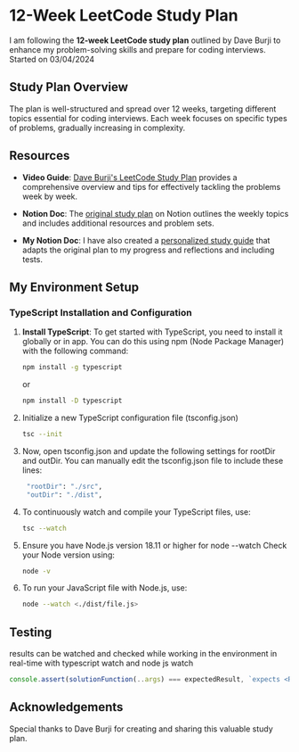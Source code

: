 # 12-Week LeetCode Study Plan

I am following the **12-week LeetCode study plan** outlined by Dave Burji to enhance my problem-solving skills and prepare for coding interviews. 
Started on 03/04/2024

## Study Plan Overview

The plan is well-structured and spread over 12 weeks, targeting different topics essential for coding interviews. Each week focuses on specific types of problems, gradually increasing in complexity.

## Resources

- **Video Guide**: [Dave Burji's LeetCode Study Plan](https://www.youtube.com/watch?v=UKP-Vca9Q4c&t) provides a comprehensive overview and tips for effectively tackling the problems week by week.

- **Notion Doc**: The [original study plan](https://ubiquitous-dragonfly-2fd.notion.site/12-Week-Leetcode-Preparation-Guide-e8e0b24383f54b0fb52832ef99b42c34) on Notion outlines the weekly topics and includes additional resources and problem sets.

- **My Notion Doc**: I have also created a [personalized study guide](https://jasper-jonquil-692.notion.site/12-Week-Leetcode-Preparation-Guide-ae1d34143b1d49aa981e0901d86d7f6a?pvs=4) that adapts the original plan to my progress and reflections and including tests.

## My Environment Setup
### TypeScript Installation and Configuration

1. **Install TypeScript**: To get started with TypeScript, you need to install it globally or in app. You can do this using npm (Node Package Manager) with the following command:

    ```bash
    npm install -g typescript
    ```
    or
    ```bash
    npm install -D typescript
    ```

2. Initialize a new TypeScript configuration file (tsconfig.json)
    ```bash
    tsc --init
    ```
3. Now, open tsconfig.json and update the following settings for rootDir and outDir. You can manually edit the tsconfig.json file to include these lines:

    ```bash
     "rootDir": "./src",
     "outDir": "./dist",
    ```

4. To continuously watch and compile your TypeScript files, use:

    ```bash
    tsc --watch
    ```

5. Ensure you have Node.js version 18.11 or higher for node --watch
Check your Node version using:

    ```bash
    node -v
    ```

6. To run your JavaScript file with Node.js, use:

    ```bash
    node --watch <./dist/file.js>
    ```

## Testing
results can be watched and checked while working in the environment in real-time with typescript watch and node js watch
  ```typescript
  console.assert(solutionFunction(..args) === expectedResult, `expects <RESULT> | Returned $`{solutinFunction(...args)}`;
  ```
## Acknowledgements

Special thanks to Dave Burji for creating and sharing this valuable study plan.

